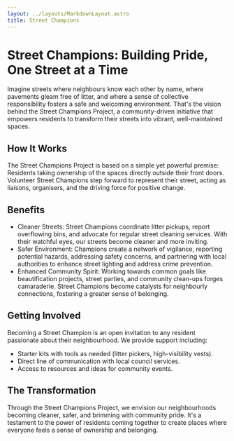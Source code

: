 ```yaml
---
layout: ../layouts/MarkdownLayout.astro
title: Street Champions
---
```


# Street Champions: Building Pride, One Street at a Time

Imagine streets where neighbours know each other by name, where pavements gleam free of litter, and where a sense of collective responsibility fosters a safe and welcoming environment. That's the vision behind the Street Champions Project, a community-driven initiative that empowers residents to transform their streets into vibrant, well-maintained spaces.

## How It Works

The Street Champions Project is based on a simple yet powerful premise: Residents taking ownership of the spaces directly outside their front doors. Volunteer Street Champions step forward to represent their street, acting as liaisons, organisers, and the driving force for positive change.

## Benefits

- Cleaner Streets: Street Champions coordinate litter pickups, report overflowing bins, and advocate for regular street cleaning services. With their watchful eyes, our streets become cleaner and more inviting.
- Safer Environment: Champions create a network of vigilance, reporting potential hazards, addressing safety concerns, and partnering with local authorities to enhance street lighting and address crime prevention.
- Enhanced Community Spirit: Working towards common goals like beautification projects, street parties, and community clean-ups forges camaraderie. Street Champions become catalysts for neighbourly connections, fostering a greater sense of belonging.

## Getting Involved

Becoming a Street Champion is an open invitation to any resident passionate about their neighbourhood. We provide support including:

- Starter kits with tools as needed (litter pickers, high-visibility vests).
- Direct line of communication with local council services.
- Access to resources and ideas for community events.

## The Transformation

Through the Street Champions Project, we envision our neighbourhoods becoming cleaner, safer, and brimming with community pride. It's a testament to the power of residents coming together to create places where everyone feels a sense of ownership and belonging.
